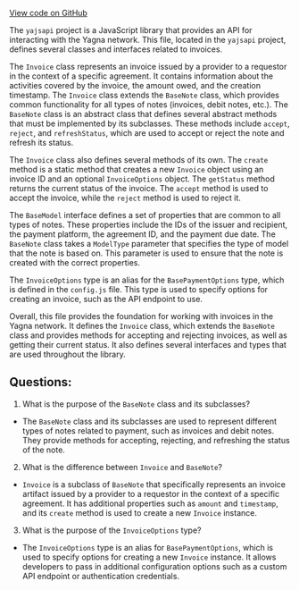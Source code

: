 [View code on GitHub](https://github.com/golemfactory/yajsapi/payment/invoice.ts)

The `yajsapi` project is a JavaScript library that provides an API for interacting with the Yagna network. This file, located in the `yajsapi` project, defines several classes and interfaces related to invoices.

The `Invoice` class represents an invoice issued by a provider to a requestor in the context of a specific agreement. It contains information about the activities covered by the invoice, the amount owed, and the creation timestamp. The `Invoice` class extends the `BaseNote` class, which provides common functionality for all types of notes (invoices, debit notes, etc.). The `BaseNote` class is an abstract class that defines several abstract methods that must be implemented by its subclasses. These methods include `accept`, `reject`, and `refreshStatus`, which are used to accept or reject the note and refresh its status.

The `Invoice` class also defines several methods of its own. The `create` method is a static method that creates a new `Invoice` object using an invoice ID and an optional `InvoiceOptions` object. The `getStatus` method returns the current status of the invoice. The `accept` method is used to accept the invoice, while the `reject` method is used to reject it.

The `BaseModel` interface defines a set of properties that are common to all types of notes. These properties include the IDs of the issuer and recipient, the payment platform, the agreement ID, and the payment due date. The `BaseNote` class takes a `ModelType` parameter that specifies the type of model that the note is based on. This parameter is used to ensure that the note is created with the correct properties.

The `InvoiceOptions` type is an alias for the `BasePaymentOptions` type, which is defined in the `config.js` file. This type is used to specify options for creating an invoice, such as the API endpoint to use.

Overall, this file provides the foundation for working with invoices in the Yagna network. It defines the `Invoice` class, which extends the `BaseNote` class and provides methods for accepting and rejecting invoices, as well as getting their current status. It also defines several interfaces and types that are used throughout the library.
## Questions: 
 1. What is the purpose of the `BaseNote` class and its subclasses?
- The `BaseNote` class and its subclasses are used to represent different types of notes related to payment, such as invoices and debit notes. They provide methods for accepting, rejecting, and refreshing the status of the note.

2. What is the difference between `Invoice` and `BaseNote`?
- `Invoice` is a subclass of `BaseNote` that specifically represents an invoice artifact issued by a provider to a requestor in the context of a specific agreement. It has additional properties such as `amount` and `timestamp`, and its `create` method is used to create a new `Invoice` instance.

3. What is the purpose of the `InvoiceOptions` type?
- The `InvoiceOptions` type is an alias for `BasePaymentOptions`, which is used to specify options for creating a new `Invoice` instance. It allows developers to pass in additional configuration options such as a custom API endpoint or authentication credentials.
